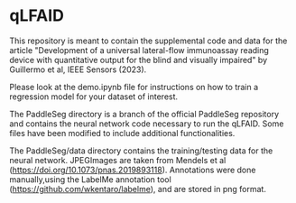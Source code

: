 # qLFAID

This repository is meant to contain the supplemental code and data for the article "Development of a universal lateral-flow immunoassay reading device with quantitative output for the blind and visually impaired" by Guillermo et al, IEEE Sensors (2023).

Please look at the demo.ipynb file for instructions on how to train a regression model for your dataset of interest.

The PaddleSeg directory is a branch of the official PaddleSeg repository and contains the neural network code necessary to run the qLFAID. Some files have been modified to include additional functionalities.

The PaddleSeg/data directory contains the training/testing data for the neural network. JPEGImages are taken from Mendels et al (https://doi.org/10.1073/pnas.2019893118). Annotations were done manually,using the LabelMe annotation tool (https://github.com/wkentaro/labelme), and are stored in png format.